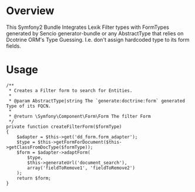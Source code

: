Overview
========

This Symfony2 Bundle Integrates Lexik Filter types with FormTypes generated by Sencio
generator-bundle or any AbstractType that relies on Dcotrine ORM's Type Guessing.
I.e. don't assign hardcoded type to its form fields.

Usage
=====

    /**
     * Creates a Filter form to search for Entities.
     *
     * @param AbstractType|string The `generate:doctrine:form` generated Type of its FQCN.
     *
     * @return \Symfony\Component\Form\Form The filter Form
     */
    private function createFilterForm($formType)
    {
        $adapter = $this->get('dd_form.form_adapter');
        $type = $this->getFormForDocument($this->getClassFromDocType($formType));
        $form = $adapter->adaptForm(
            $type,
            $this->generateUrl('document_search'),
            array('fieldToRemove1', 'fieldToRemove2')
        );
        return $form;
    }
